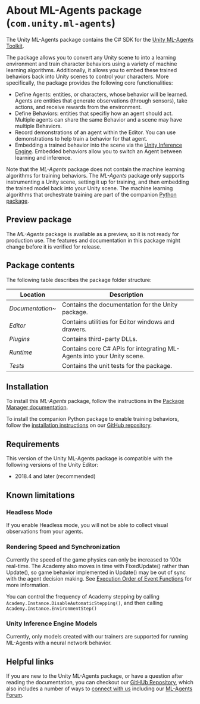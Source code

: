 # About ML-Agents package (`com.unity.ml-agents`)

The Unity ML-Agents package contains the C# SDK for the [Unity ML-Agents Toolkit].

The package allows you to convert any Unity scene to into a learning
environment and train character behaviors using a variety of machine learning
algorithms. Additionally, it allows you to embed these trained behaviors back into
 Unity scenes to control your characters. More specifically, the package provides 
 the following core functionalities:
 
* Define Agents: entities, or characters, whose behavior will be learned. Agents are entities
  that generate observations (through sensors), take actions, and receive rewards from
  the environment.
* Define Behaviors: entities that specifiy how an agent should act. Multiple agents can
  share the same Behavior and a scene may have multiple Behaviors.
* Record demonstrations of an agent within the Editor. You can use demonstrations
  to help train a behavior for that agent.
* Embedding a trained behavior into the scene via the [Unity Inference Engine].
  Embedded behaviors allow you to switch an Agent between learning and inference.

Note that the *ML-Agents* package does not contain the machine learning algorithms for training 
behaviors. The *ML-Agents* package only supports instrumenting a Unity scene, setting it up for 
training, and then embedding the trained model back into your Unity scene. The machine learning 
algorithms that orchestrate training are part of the companion [Python package].

## Preview package
The *ML-Agents* package is available as a preview, so it is not ready for production use.
The features and documentation in this package might change before it is verified for release.


## Package contents

The following table describes the package folder structure:

|**Location**|**Description**|
|---|---|
|*Documentation~*|Contains the documentation for the Unity package.|
|*Editor*|Contains utilities for Editor windows and drawers.|
|*Plugins*|Contains third-party DLLs.|
|*Runtime*|Contains core C# APIs for integrating ML-Agents into your Unity scene. |
|*Tests*|Contains the unit tests for the package.|


<a name="Installation"></a>
## Installation

To install this *ML-Agents* package, follow the instructions in the [Package Manager documentation].

To install the companion Python package to enable training behaviors, follow the 
[installation instructions] on our [GitHub repository].


## Requirements

This version of the Unity ML-Agents package is compatible with the following versions of the 
Unity Editor:

* 2018.4 and later (recommended)


## Known limitations

### Headless Mode

If you enable Headless mode, you will not be able to collect visual observations
from your agents.

### Rendering Speed and Synchronization

Currently the speed of the game physics can only be increased to 100x real-time.
The Academy also moves in time with FixedUpdate() rather than Update(), so game
behavior implemented in Update() may be out of sync with the agent decision
making. See [Execution Order of Event Functions] for more information.

You can control the frequency of Academy stepping by calling
`Academy.Instance.DisableAutomaticStepping()`, and then calling
`Academy.Instance.EnvironmentStep()`

### Unity Inference Engine Models
Currently, only models created with our trainers are supported for running
ML-Agents with a neural network behavior.


## Helpful links

If you are new to the Unity ML-Agents package, or have a question after reading
the documentation, you can checkout our
[GitHUb Repository], which also includes a number of ways to [connect with us]
including our [ML-Agents Forum].


[Unity ML-Agents Toolkit]: https://github.com/Unity-Technologies/ml-agents
[Unity Inference Engine]: https://docs.unity3d.com/Packages/com.unity.barracuda@latest/index.html
[Package Manager documentation]: https://docs.unity3d.com/Manual/upm-ui-install.html
[installation instructions]: https://github.com/Unity-Technologies/ml-agents/blob/latest_release/docs/Installation.md
[GitHUb Repository]: https://github.com/Unity-Technologies/ml-agents
[Python package]: https://github.com/Unity-Technologies/ml-agents
[Execution Order of Event Functions]: https://docs.unity3d.com/Manual/ExecutionOrder.html
[connect with us]: https://github.com/Unity-Technologies/ml-agents#community-and-feedback
[ML-Agents Forum]: https://forum.unity.com/forums/ml-agents.453/